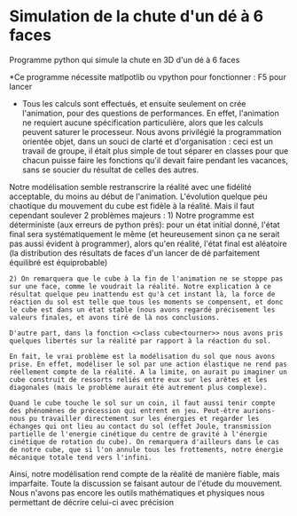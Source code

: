 # Simulation de la chute d'un dé à 6 faces
Programme python qui simule la chute en 3D d'un dé à 6 faces

*Ce programme nécessite matlpotlib ou vpython pour fonctionner : F5 pour lancer

* Tous les calculs sont effectués, et ensuite seulement on crée l'animation, pour des questions de performances. En effet, l'animation ne requiert aucune spécification particulière, alors que les calculs peuvent saturer le processeur. Nous avons privilégié la programmation orientée objet, dans un souci de clarté et d'organisation : ceci est un travail de groupe, il était plus simple de tout séparer en classes pour que chacun puisse faire les fonctions qu'il devait faire pendant les vacances, sans se soucier du résultat de celles des autres.

 Notre modélisation semble restranscrire la réalité avec une fidélité acceptable, du moins au début de l'animation. L'évolution quelque peu chaotique du mouvement du cube est fidèle à la réalité.
 Mais il faut cependant soulever 2 problèmes majeurs :
	1) Notre programme est déterministe (aux erreurs de python près): pour un état initial donné, l'état final sera systématiquement le même (et heureusement sinon ça ne serait pas aussi évident à programmer), alors qu'en réalité, l'état final est aléatoire (la distribution des résultats de faces d'un lancer de dé parfaitement équilibré est équiprobable)

	2) On remarquera que le cube à la fin de l'animation ne se stoppe pas sur une face, comme le voudrait la réalité. Notre explication à ce résultat quelque peu inattendu est qu'à cet instant là, la force de réaction du sol est telle que tous les moments se compensent, et donc le cube est dans un état stable (nous avons regardé précisement les valeurs finales, et avons tiré de là nos conclusions.

	D'autre part, dans la fonction <>class cube<tourner>> nous avons pris quelques libertés sur la réalité par rapport à la réaction du sol.

	En fait, le vrai problème est la modélisation du sol que nous avons prise. En effet, modéliser le sol par une action élastique ne rend pas réellement compte de la réalité. A la limite, on aurait pu imaginer un cube construit de ressorts reliés entre eux sur les arêtes et les diagonales (mais le problème aurait été autrement plus complexe).

	Quand le cube touche le sol sur un coin, il faut aussi tenir compte des phénomènes de précession qui entrent en jeu. Peut-être aurions-nous pu travailler directement sur les énergies et regarder les échanges qui ont lieu au contact du sol (effet Joule, transmission partielle de l'energie cinétique du centre de gravité à l'énergie cinétique de rotation du cube). On remarquera d'ailleurs dans le cas de notre cube, que si l'on annule tous les frottements, notre énergie mécanique totale tend vers l'infini.

Ainsi, notre modélisation rend compte de la réalité de manière fiable, mais imparfaite. Toute la discussion se faisant autour de l'étude du mouvement. Nous n'avons pas encore les outils mathématiques et physiques nous permettant de décrire celui-ci avec précision
